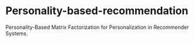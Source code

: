 # Personality-based-recommendation
Personality-Based Matrix Factorization for Personalization in Recommender Systems.
